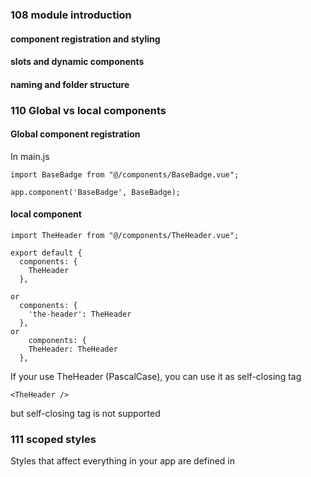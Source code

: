 ### 108 module introduction

#### component registration and styling

#### slots and dynamic components

#### naming and folder structure

### 110 Global vs local components

#### Global component registration

In main.js

```
import BaseBadge from "@/components/BaseBadge.vue";

app.component('BaseBadge', BaseBadge);
```

#### local component

```
import TheHeader from "@/components/TheHeader.vue";

export default {
  components: {
    TheHeader
  },
  
or
  components: {
    'the-header': TheHeader
  },
or  
    components: {
    TheHeader: TheHeader
  },
```

If your use TheHeader (PascalCase), you can use it as self-closing tag

```
<TheHeader />
```

but self-closing tag is not supported

### 111 scoped styles

Styles that affect everything in your app are defined in <style> inside App.vue

You can add `scope` attribute to your <style> to ensure styles are only applied to current component

behind the scenes, vue uses custom attributes and by adjusting selectors to achieve this.

```
<header data-v-9a9f6144></header>
```

```
header[data-v-9a9f6144] {
	//...
}
```

### 112 introducing slots

slots allows components to receive HTML content from outside, just like props. slot allows you to use your own component as a wrapper around dynamic content. 

### 113 named slots

In order to differentiate them. you need to name slots when you have more than 1 slot. The unnamed slot is the default slot.

define named slot:

```
<template>
  <div>
    <header>
      <slot name="header"></slot>
    </header>
    <slot></slot>
  </div>
</template>
```

use named slot:

```
<BaseCard>
  <template v-slot:header>
    <h3>{{ fullName }}</h3>
    <base-badge :type="role" :caption="role.toUpperCase()"></base-badge>
  </template>
  <p>{{ infoText }}</p>
</BaseCard>
```

### 114 slot styles and compilation

#### scoped styles applies to child component's <u>root node</u>

With `scoped`, the parent component's styles will not leak into child components. However, a child component's <u>root node</u> will be affected by both the parent's scoped CSS and the child's scoped CSS. This is by design so that the parent can style the child root element for layout purposes.

#### Scoped styles applies to slotted content

- Scoped styles don't apply to child component templates
- But they can affect global styles and slotted content from the parent

### 115 More on slots

#### default slot content

```
      <slot name="header">
        Default Header
      </slot>
```

default slot content will be used when no content is passed to slot.

#### this.$slots

this.$slots is a built-in property by vue, it holds information about the slots data this components receives for its different slots.

You can check if we do receive slot data with `this.$slots.mySlotName`.

If didn't receive `this.$slots.mySlotName` will be undefined, and we can hide it in such case:

```
<slot name="header" v-if="$slots.header">
</slot>
```

#### v-slot shorthand

v-slot can be replaced by a shorthand: #.

```
<template #header>
```

### 116 scoped slots

The concept of scoped slots is about letting you pass data from inside the component where you defined a slot to the component where you pass the markup for the slot.

#### define properties in child (CourseGoals.vue)

```
<template>
  <ul>
    <li v-for="goal in goals" :key="goal">
      <slot :item="goal" otherContent="..."></slot>
    </li>
  </ul>
</template>
```

#### user properties in parent (App.vue)

```
    <course-goals #default="slotProps">
      <slot>
        <h2>{{ slotProps.item }}</h2>
        <p>{{ slotProps.otherContent }}</p>
      </slot>
    </course-goals>
```

#### default slot simplification

```
    <course-goals>
      <template #default="slotProps">
        <h2>{{ slotProps.item }}</h2>
        <p>{{ slotProps['another-prop'] }}</p>
      </template>
    </course-goals>
```

can be simplified to 

```
    <course-goals #default="slotProps">
      <h2>{{ slotProps.item }}</h2>
      <p>{{ slotProps['anotherProp'] }}</p>
    </course-goals>
```

#### automatically camelCase conversion

Despite what the video said, `another-prop` is automatically converted to camelCase by Vue, so I had to use `{{ slotProps['anotherProp'] }}`

### 113 dynamic component

```
<component :is="activeComponent"></component>
```

